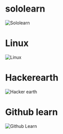 # sololearn

![Sololearn](https://user-images.githubusercontent.com/98948425/155293456-60c6e00a-0ccd-43be-8d15-972470ff2e0a.png)

# Linux

![Linux ](https://user-images.githubusercontent.com/98948425/155294760-9fe15d1a-2721-48d8-b48c-7f77f77937c0.png)

# Hackerearth

![Hacker earth](https://user-images.githubusercontent.com/98948425/155298091-97ea5d54-77e3-4028-9cb1-52648c10b423.png)

# Github learn

![Github Learn](https://user-images.githubusercontent.com/98948425/155298697-21417027-56ac-4cfa-9bfc-fbd04e2dc949.png)